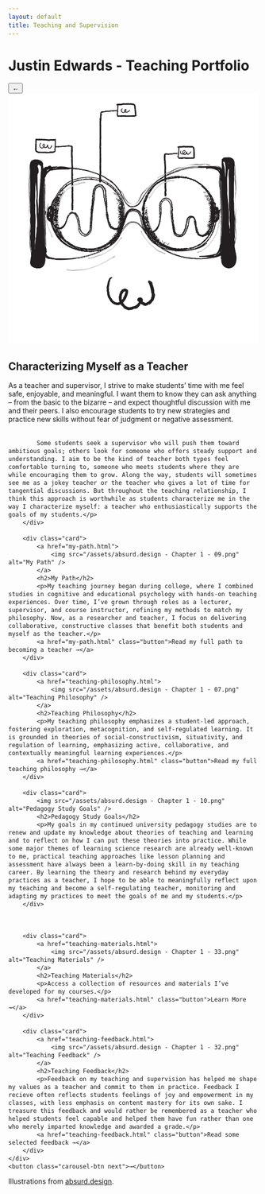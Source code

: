 ```yaml
---
layout: default
title: Teaching and Supervision
---
```

<head>
    <meta charset="UTF-8">
    <meta name="viewport" content="width=device-width, initial-scale=1.0">
    <title>{{ page.title }}</title>
    <link rel="stylesheet" href="{{ site.baseurl }}/assets/css/style.css">
    <script src="{{ site.baseurl }}/assets/js/carousel.js" defer></script>
</head>

<h1>Justin Edwards - Teaching Portfolio</h1>

<div class="carousel-container">
    <button class="carousel-btn prev">←</button>
    <div class="carousel">
        <div class="card">
            <img src="/assets/absurd.design - Chapter 1 - 04.png" alt="Characterizing myself as a teacher" />
            <h2>Characterizing Myself as a Teacher</h2>
            <p>As a teacher and supervisor, I strive to make students’ time with me feel safe, enjoyable, and meaningful. I want them to know they can ask anything – from the basic to the bizarre – and expect thoughtful discussion with me and their peers. I also encourage students to try new strategies and practice new skills without fear of judgment or negative assessment.<br><br>
            
            Some students seek a supervisor who will push them toward ambitious goals; others look for someone who offers steady support and understanding. I aim to be the kind of teacher both types feel comfortable turning to, someone who meets students where they are while encouraging them to grow. Along the way, students will sometimes see me as a jokey teacher or the teacher who gives a lot of time for tangential discussions. But throughout the teaching relationship, I think this approach is worthwhile as students characterize me in the way I characterize myself: a teacher who enthusiastically supports the goals of my students.</p>
        </div>
        
        <div class="card">
            <a href="my-path.html">
                <img src="/assets/absurd.design - Chapter 1 - 09.png" alt="My Path" />
            </a>
            <h2>My Path</h2>
            <p>My teaching journey began during college, where I combined studies in cognitive and educational psychology with hands-on teaching experiences. Over time, I’ve grown through roles as a lecturer, supervisor, and course instructor, refining my methods to match my philosophy. Now, as a researcher and teacher, I focus on delivering collaborative, constructive classes that benefit both students and myself as the teacher.</p>
            <a href="my-path.html" class="button">Read my full path to becoming a teacher →</a>
        </div>

        <div class="card">
            <a href="teaching-philosophy.html">
                <img src="/assets/absurd.design - Chapter 1 - 07.png" alt="Teaching Philosophy" />
            </a>
            <h2>Teaching Philosophy</h2>
            <p>My teaching philosophy emphasizes a student-led approach, fostering exploration, metacognition, and self-regulated learning. It is grounded in theories of social-constructivism, situativity, and regulation of learning, emphasizing active, collaborative, and contextually meaningful learning experiences.</p>
            <a href="teaching-philosophy.html" class="button">Read my full teaching philosophy →</a>
        </div>

        <div class="card">
            <img src="/assets/absurd.design - Chapter 1 - 10.png" alt="Pedagogy Study Goals" />
            <h2>Pedagogy Study Goals</h2>
            <p>My goals in my continued university pedagogy studies are to renew and update my knowledge about theories of teaching and learning and to reflect on how I can put these theories into practice. While some major themes of learning science research are already well-known to me, practical teaching approaches like lesson planning and assessment have always been a learn-by-doing skill in my teaching career. By learning the theory and research behind my everyday practices as a teacher, I hope to be able to meaningfully reflect upon my teaching and become a self-regulating teacher, monitoring and adapting my practices to meet the goals of me and my students.</p>
        </div>
        


        <div class="card">
            <a href="teaching-materials.html">
                <img src="/assets/absurd.design - Chapter 1 - 33.png" alt="Teaching Materials" />
            </a>
            <h2>Teaching Materials</h2>
            <p>Access a collection of resources and materials I’ve developed for my courses.</p>
            <a href="teaching-materials.html" class="button">Learn More →</a>
        </div>

        <div class="card">
            <a href="teaching-feedback.html">
                <img src="/assets/absurd.design - Chapter 1 - 32.png" alt="Teaching Feedback" />
            </a>
            <h2>Teaching Feedback</h2>
            <p>Feedback on my teaching and supervision has helped me shape my values as a teacher and commit to them in practice. Feedback I recieve often reflects students feelings of joy and empowerment in my classes, with less emphasis on content mastery for its own sake. I treasure this feedback and would rather be remembered as a teacher who helped students feel capable and helped them have fun rather than one who merely imparted knowledge and awarded a grade.</p>
            <a href="teaching-feedback.html" class="button">Read some selected feedback →</a>
        </div>
    </div>
    <button class="carousel-btn next">→</button>
</div>

Illustrations from <a href = "https://absurd.design">absurd.design</a>.